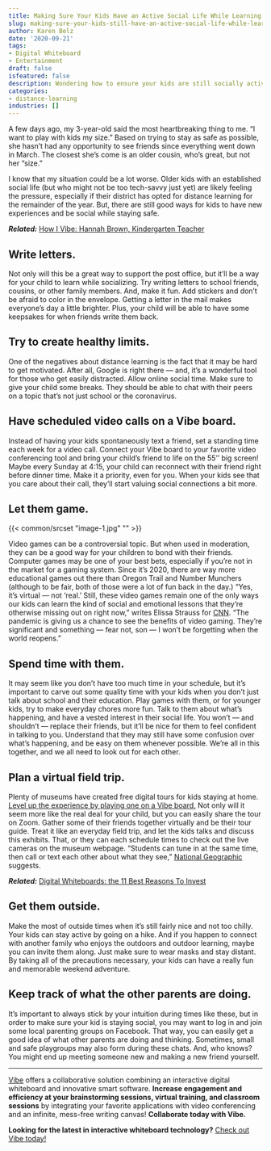 ```yaml
---
title: Making Sure Your Kids Have an Active Social Life While Learning Remotely
slug: making-sure-your-kids-still-have-an-active-social-life-while-learning-remotely
author: Karen Belz
date: '2020-09-21'
tags:
- Digital Whiteboard
- Entertainment
draft: false
isfeatured: false
description: Wondering how to ensure your kids are still socially active while learning remotely? We can show you how.
categories:
- distance-learning
industries: []
---
```


A few days ago, my 3-year-old said the most heartbreaking thing to me. “I want to play with kids my size.” Based on trying to stay as safe as possible, she hasn’t had any opportunity to see friends since everything went down in March. The closest she’s come is an older cousin, who’s great, but not her “size.”

I know that my situation could be a lot worse. Older kids with an established social life (but who might not be too tech-savvy just yet) are likely feeling the pressure, especially if their district has opted for distance learning for the remainder of the year. But, there are still good ways for kids to have new experiences and be social while staying safe.

***Related:*** [How I Vibe: Hannah Brown, Kindergarten Teacher](https://vibe.us/blog/how-i-vibe-hannah-brown-kindergarten-teacher/)

## Write letters.

Not only will this be a great way to support the post office, but it’ll be a way for your child to learn while socializing. Try writing letters to school friends, cousins, or other family members. And, make it fun. Add stickers and don’t be afraid to color in the envelope. Getting a letter in the mail makes everyone’s day a little brighter. Plus, your child will be able to have some keepsakes for when friends write them back.

## Try to create healthy limits.

One of the negatives about distance learning is the fact that it may be hard to get motivated. After all, Google is right there — and, it’s a wonderful tool for those who get easily distracted. Allow online social time. Make sure to give your child some breaks. They should be able to chat with their peers on a topic that’s not just school or the coronavirus.

## Have scheduled video calls on a Vibe board.

Instead of having your kids spontaneously text a friend, set a standing time each week for a video call. Connect your Vibe board to your favorite video conferencing tool and bring your child’s friend to life on the 55’’ big screen! Maybe every Sunday at 4:15, your child can reconnect with their friend right before dinner time. Make it a priority, even for you. When your kids see that you care about their call, they’ll start valuing social connections a bit more.

## Let them game.

{{< common/srcset "image-1.jpg" "" >}}

Video games can be a controversial topic. But when used in moderation, they can be a good way for your children to bond with their friends. Computer games may be one of your best bets, especially if you’re not in the market for a gaming system. Since it’s 2020, there are way more educational games out there than Oregon Trail and Number Munchers (although to be fair, both of those were a lot of fun back in the day.) “Yes, it’s virtual — not ‘real.’ Still, these video games remain one of the only ways our kids can learn the kind of social and emotional lessons that they’re otherwise missing out on right now,” writes Elissa Strauss for [CNN](https://www.cnn.com/2020/05/27/health/video-games-socialization-pandemic-wellness/index.html). “The pandemic is giving us a chance to see the benefits of video gaming. They’re significant and something — fear not, son — I won’t be forgetting when the world reopens.”

## Spend time with them.

It may seem like you don’t have too much time in your schedule, but it’s important to carve out some quality time with your kids when you don’t just talk about school and their education. Play games with them, or for younger kids, try to make everyday chores more fun. Talk to them about what’s happening, and have a vested interest in their social life. You won’t — and shouldn’t — replace their friends, but it’ll be nice for them to feel confident in talking to you. Understand that they may still have some confusion over what’s happening, and be easy on them whenever possible. We’re all in this together, and we all need to look out for each other.

## Plan a virtual field trip.

Plenty of museums have created free digital tours for kids staying at home. [Level up the experience by playing one on a Vibe board.](https://vibe.us/lp/scenario-distance-learning/) Not only will it seem more like the real deal for your child, but you can easily share the tour on Zoom. Gather some of their friends together virtually and be their tour guide. Treat it like an everyday field trip, and let the kids talks and discuss this exhibits. That, or they can each schedule times to check out the live cameras on the museum webpage. “Students can tune in at the same time, then call or text each other about what they see,” [National Geographic](https://www.nationalgeographic.com/family/in-the-news/coronavirus/kids-social-during-distancing/) suggests.

***Related:*** [Digital Whiteboards: the 11 Best Reasons To Invest](https://vibe.us/blog/11-best-reasons-to-invest-in-a-digital-whiteboard/)

## Get them outside.

Make the most of outside times when it’s still fairly nice and not too chilly. Your kids can stay active by going on a hike. And if you happen to connect with another family who enjoys the outdoors and outdoor learning, maybe you can invite them along. Just make sure to wear masks and stay distant. By taking all of the precautions necessary, your kids can have a really fun and memorable weekend adventure.

## Keep track of what the other parents are doing.

It’s important to always stick by your intuition during times like these, but in order to make sure your kid is staying social, you may want to log in and join some local parenting groups on Facebook. That way, you can easily get a good idea of what other parents are doing and thinking. Sometimes, small and safe playgroups may also form during these chats. And, who knows? You might end up meeting someone new and making a new friend yourself. 



---

[Vibe](https://vibe.us/) offers a collaborative solution combining an interactive digital whiteboard and innovative smart software. **Increase engagement and efficiency at your brainstorming sessions, virtual training, and classroom sessions** by integrating your favorite applications with video conferencing and an infinite, mess-free writing canvas! **Collaborate today with Vibe.**

**Looking for the latest in interactive whiteboard technology?** [Check out Vibe today!](https://vibe.us/order/)

